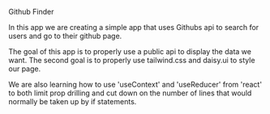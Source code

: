 Github Finder

In this app we are creating a simple app that uses Githubs api to search for users and go to their github page.

The goal of this app is to properly use a public api to display the data we want. The second goal is to properly use tailwind.css and daisy.ui to style our page. 

We are also learning how to use 'useContext' and 'useReducer' from 'react' to both limit prop drilling and cut down on the number of lines that would normally be taken up by if statements.
